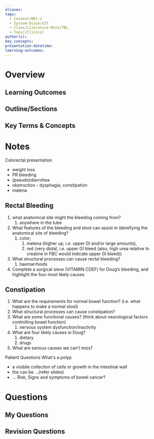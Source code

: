 ```yaml
---
aliases: 
tags:
  - Context/MD1-2
  - System-block/GIT
  - Class/Literature-Note/TBL
  - Topic/Clinical
author(s): 
key_concepts: 
presentation-datetime: 
learning-outcomes:
---
```



# Overview
## Learning Outcomes

## Outline/Sections

## Key Terms & Concepts


# Notes

Colorectal presentation
- weight loss
- PR bleeding
- (pseudo)diarrohea
- obstruction - dysphagia, constipation
- malena

## Rectal Bleeding
1. what anatomical site might the bleeding coming from?
	1. anywhere in the tube
2. What features of the bleeding and stool can assist in identifying the anatomical site of bleeding?
	1. color; 
		1. melena (higher up, i.e. upper GI and/or large amounts), 
		2. red (very distal, i.e. upper GI bleed (also, high urea relative to creatine in FBC would indicate upper GI bleed))
3. What structural processes can cause rectal bleeding?
	1. haemarrhoids
4. Complete a surgical sieve (VITAMIN CDEF) for Doug’s bleeding, and highlight the four most likely causes

## Constipation
1. What are the requirements for normal bowel function? (i.e. what happens to make a normal stool)
2. What structural processes can cause constipation?
3. What are some functional causes? (think about neurological factors controlling bowel function)
	1. nervous system dysfunction/inactivity
4. What are four likely causes in Doug?
	1. dietary
	2. drugs 
5. What are serious causes we can’t miss?

Patient Questions
What's a polyp
- a visibile colleciton of cells or growth in the intestinal wall
- the can be ...(refer slides)
- ...
Risk, Signs and symptoms of bowel cancer?


# Questions

## My Questions
## Revision Questions




